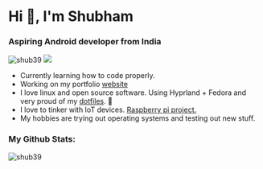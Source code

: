 <h1 align="left">Hi 👋, I'm Shubham</h1>
<h3 align="left">Aspiring Android developer from India</h3>

<p align="left">
<img src="https://komarev.com/ghpvc/?username=shub39&label=Profile%20views&color=0e75b6&style=for-the-badge" alt="shub39" />
<a href="mailto:cptnshubham39@gmail.com">
<img src="https://img.shields.io/badge/Email-D14836?style=for-the-badge&logo=Gmail&logoColor=white"/>
</a>
</p>

- Currently learning how to code properly.
- Working on my portfolio <a href="https://shub39.netlify.app/"> website</a> 
- I love linux and open source software. Using Hyprland + Fedora and very proud of my <a href="https://github.com/shub39/dotfiles">dotfiles</a>. 🥰
- I love to tinker with IoT devices. <a href="https://github.com/shub39/fingerprint_attendance"> Raspberry pi project. </a>
- My hobbies are trying out operating systems and testing out new stuff.


<h3 align="left">My Github Stats:</h3>
<p align="left">  
<img src="https://github-readme-stats.vercel.app/api/top-langs?username=shub39&show_icons=true&theme=dark&locale=en&layout=compact" alt="shub39" />   
</p>
